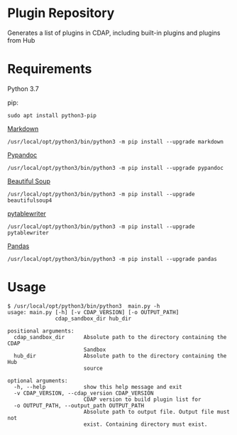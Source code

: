 # Plugin Repository

Generates a list of plugins in CDAP, including built-in plugins and plugins from Hub

# Requirements
Python 3.7

pip:

```
sudo apt install python3-pip
```

[Markdown](https://python-markdown.github.io/)
```
/usr/local/opt/python3/bin/python3 -m pip install --upgrade markdown
```

[Pypandoc](https://pypi.org/project/pypandoc/)
```
/usr/local/opt/python3/bin/python3 -m pip install --upgrade pypandoc
```

[Beautiful Soup](https://www.crummy.com/software/BeautifulSoup/bs4/doc/)
```
/usr/local/opt/python3/bin/python3 -m pip install --upgrade beautifulsoup4
```

[pytablewriter](https://github.com/thombashi/pytablewriter)
```
/usr/local/opt/python3/bin/python3 -m pip install --upgrade pytablewriter
```

[Pandas](https://pandas.pydata.org/)
```
/usr/local/opt/python3/bin/python3 -m pip install --upgrade pandas
```

# Usage
```
$ /usr/local/opt/python3/bin/python3  main.py -h
usage: main.py [-h] [-v CDAP_VERSION] [-o OUTPUT_PATH]
               cdap_sandbox_dir hub_dir

positional arguments:
  cdap_sandbox_dir      Absolute path to the directory containing the CDAP
                        Sandbox
  hub_dir               Absolute path to the directory containing the Hub
                        source

optional arguments:
  -h, --help            show this help message and exit
  -v CDAP_VERSION, --cdap_version CDAP_VERSION
                        CDAP version to build plugin list for
  -o OUTPUT_PATH, --output_path OUTPUT_PATH
                        Absolute path to output file. Output file must not
                        exist. Containing directory must exist.
```

